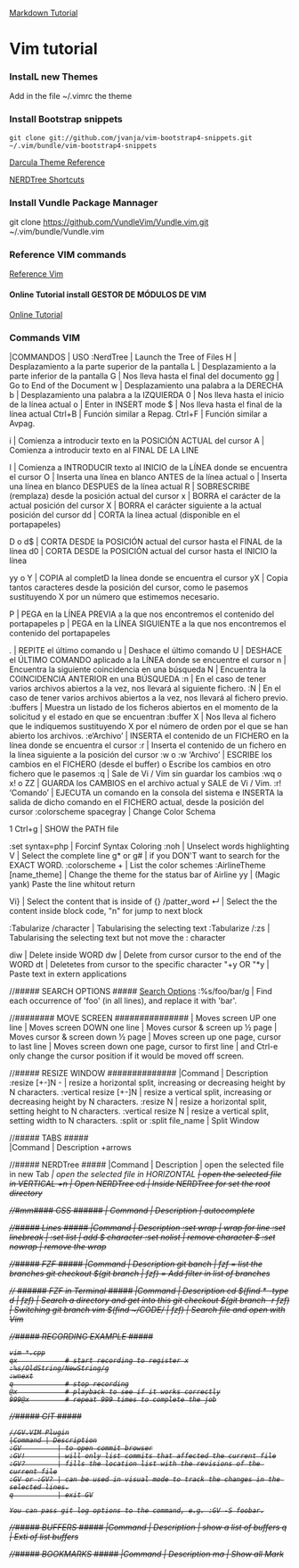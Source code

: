 [Markdown Tutorial](https://github.com/adam-p/markdown-here/wiki/Markdown-Cheatsheet#links)
# Vim tutorial
### InstalL new Themes
Add in the file ~/.vimrc the theme
### Install Bootstrap snippets
```console
git clone git://github.com/jvanja/vim-bootstrap4-snippets.git ~/.vim/bundle/vim-bootstrap4-snippets

```

[Darcula Theme Reference](https://github.com/doums/darcula)

[NERDTree Shortcuts](https://www.cheatography.com/stepk/cheat-sheets/vim-nerdtree/)

### Install Vundle Package Mannager
git clone https://github.com/VundleVim/Vundle.vim.git ~/.vim/bundle/Vundle.vim

### Reference VIM commands
[Reference Vim ](https://www.cs.oberlin.edu/~kuperman/help/vim/home.html)

#### Online Tutorial install GESTOR DE MÓDULOS DE VIM
[Online Tutorial](https://voragine.net/linux/instalar-vundle-gestor-modulos-vim)


### Commands VIM
|COMMANDOS                     | USO
:NerdTree                      | Launch the Tree of Files
H                              | Desplazamiento a la parte superior de la pantalla
L                              | Desplazamiento a la parte inferior de la pantalla
G                              | Nos lleva hasta el final del documento
gg                             | Go to End of the Document
w                              | Desplazamiento una palabra a la DERECHA
b                              | Desplazamiento una palabra a la IZQUIERDA
0                              | Nos lleva hasta el inicio de la línea actual
o                              | Enter in INSERT mode
$                              | Nos lleva hasta el final de la línea actual
Ctrl+B                         | Función similar a Repag.
Ctrl+F                         | Función similar a Avpag.

i                              | Comienza a introducir texto en la POSICIÓN ACTUAL del cursor
A                              | Comienza a introducir texto en al FINAL DE LA LINE

I                              | Comienza a INTRODUCIR texto al INICIO de la LÍNEA donde se encuentra el cursor
O                              | Inserta una línea en blanco ANTES de la línea actual
o                              | Inserta una línea en blanco DESPUES de la línea actual
R                              | SOBRESCRIBE (remplaza) desde la posición actual del cursor
x                              | BORRA el carácter de la actual posición del cursor
X                              | BORRA el carácter siguiente a la actual posición del cursor
dd                             | CORTA la línea actual (disponible en el portapapeles)

D o d$                         | CORTA DESDE la POSICIÓN actual del cursor hasta el FINAL de la línea
d0                             | CORTA DESDE la POSICIÓN actual del cursor hasta el INICIO la línea

yy o Y                         | COPIA al completD la línea donde se encuentra el cursor
yX                             | Copia tantos caracteres desde la posición del cursor, como le pasemos sustituyendo X por un número que estimemos necesario.

P                              | PEGA en la LÍNEA PREVIA a la que nos encontremos el contenido del portapapeles
p                              | PEGA en la LÍNEA SIGUIENTE a la que nos encontremos el contenido del portapapeles

.                              | REPITE el último comando
u                              | Deshace el último comando
U                              | DESHACE el ÚLTIMO COMANDO aplicado a la LÍNEA donde se encuentre el cursor
n                              | Encuentra la siguiente coincidencia en una búsqueda
N                              | Encuentra la COINCIDENCIA ANTERIOR en una BÚSQUEDA
:n                             | En el caso de tener varios archivos abiertos a la vez, nos llevará al siguiente fichero.
:N                             | En el caso de tener varios archivos abiertos a la vez, nos llevará al fichero previo.
:buffers                       | Muestra un listado de los ficheros abiertos en el momento de la solicitud y el estado en que se encuentran
:buffer X                      | Nos lleva al fichero que le indiquemos sustituyendo X por el número de orden por el que se han abierto los archivos.
:e‘Archivo’                    | INSERTA el contenido de un FICHERO en la línea donde se encuentra el cursor
:r                             | Inserta el contenido de un fichero en la línea siguiente a la posición del cursor
:w o :w ‘Archivo’              | ESCRIBE los cambios en el FICHERO (desde el buffer) o Escribe los cambios en otro fichero que le pasemos
:q                             | Sale de Vi / Vim sin guardar los cambios
:wq o x! o ZZ                  | GUARDA los CAMBIOS en el archivo actual y SALE de Vi / Vim.
:r! ‘Comando’                  | EJECUTA un comando en la consola del sistema e INSERTA la salida de dicho comando en el FICHERO actual, desde la posición del cursor
:colorscheme spacegray         | Change Color Schema

1 Ctrl+g                       | SHOW the PATH file

:set syntax=php                | Forcinf Syntax Coloring
:noh                           | Unselect words highlighting
V                              | Select the complete line
g* or g#                       | if you DON'T want to search for the EXACT WORD.
:colorscheme <C>+<d>           | List the color schemes
:AirlineTheme [name_theme]     | Change the theme for the status bar of Airline
yy                             | (Magic yank) Paste the line whitout return

Vi}                            | Select the content that is inside of {}
<VISUAL-LINE>/patter_word ↵    | Select the the content inside block code, "n" for jump to next block 

<VISUAL>:Tabularize /character | Tabularising the selecting text
<VISUAL>:Tabularize /:zs       | Tabularising the selecting text but not move the : character

diw                            | Delete inside WORD
dw                             | Delete from cursor cursor to the end of the WORD
dt<char>                       | Deletetes from cursor to the specific character
"+y OR "*y                     | Paste text in extern applications

//##### SEARCH OPTIONS #####
[Search Options](https://vim.fandom.com/wiki/Search_and_replace)
:%s/foo/bar/g  | Find each occurrence of 'foo' (in all lines), and replace it with 'bar'.

//######## MOVE SCREEN ###############
<Ctrl-y> | Moves screen UP one line
<Ctrl-e> | Moves screen DOWN one line
<Ctrl-u> | Moves cursor & screen up ½ page
<Ctrl-d> | Moves cursor & screen down ½ page
<Ctrl-b> | Moves screen up one page, cursor to last line
<Ctrl-f> | Moves screen down one page, cursor to first line
<Ctrl-y> | and Ctrl-e only change the cursor position if it would be moved off screen.

//##### RESIZE WINDOW ##############
|Command | Description
:resize [+-]N -            | resize a horizontal split, increasing or decreasing height by N characters.
:vertical resize [+-]N     | resize a vertical split, increasing or decreasing height by N characters.
:resize N                  | resize a horizontal split, setting height to N characters.
:vertical resize N         | resize a vertical split, setting width to N characters.
:split or :split file_name | Split Window

//##### TABS #####      
|Command | Description
<C-t>+arrows

//##### NERDTree #####
|Command | Description
<t>        | open the selected file in new Tab
<i>        | open the selected file in HORIZONTAL
<s>        | open the selected file in VERTICAL
<leader>+n | Open NERDTree
cd         | Inside NERDTree for set the root directory

//#mm#### CSS ######
| Command      | Description
<C-x><C-o> | autocomplete

 //##### Lines #####
|Command | Description
:set wrap      | wrap for line
:set linebreak |
:set list      | add $ character
:set nolist    | remove character $
:set nowrap    | remove the wrap

//##### FZF #####
|Command | Description
git banch                 | fzf = list the branches
git checkout $(git branch | fzf) = Add filter in list of branches

// ###### FZF in Terminal #####
|Command | Description
cd $(find * -type d | fzf)        |   Search a directory and get into this
git checkout $(git branch -r fzf) |   Switching git branch
vim $(find ~/CODE/ | fzf)         |   Search file and open with Vim

//##### RECORDING EXAMPLE #####
```
vim *.cpp
qx            # start recording to register x
:%s/OldString/NewString/g
:wnext
q             # stop recording
@x            # playback to see if it works correctly
999@x         # repeat 999 times to complete the job
```

//##### GIT #####
```
//GV.VIM Plugin
|Command | Description
:GV         | to open commit browser
:GV!        | will only list commits that affected the current file
:GV?        | fills the location list with the revisions of the current file
:GV or :GV? | can be used in visual mode to track the changes in the selected lines.
q           | exit GV

You can pass git log options to the command, e.g. :GV -S foobar.
```

//##### BUFFERS #####
|Command | Description
<C-b> | show a list of buffers
q     | Exti of list buffers

//##### BOOKMARKS #####
|Command | Description
ma | Show all Mark  

